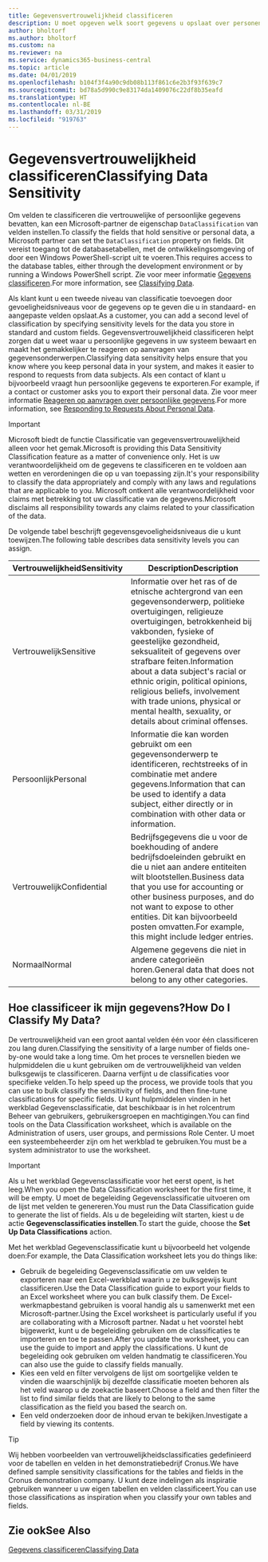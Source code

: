 ```yaml
---
title: Gegevensvertrouwelijkheid classificeren
description: U moet opgeven welk soort gegevens u opslaat over personen zodat u kunt reageren op aanvragen van gegevensonderwerpen.
author: bholtorf
ms.author: bholtorf
ms.custom: na
ms.reviewer: na
ms.service: dynamics365-business-central
ms.topic: article
ms.date: 04/01/2019
ms.openlocfilehash: b104f3f4a90c9db08b113f861c6e2b3f93f639c7
ms.sourcegitcommit: bd78a5d990c9e83174da1409076c22df8b35eafd
ms.translationtype: HT
ms.contentlocale: nl-BE
ms.lasthandoff: 03/31/2019
ms.locfileid: "919763"
---
```

# <a name="classifying-data-sensitivity"></a><span data-ttu-id="8af87-103">Gegevensvertrouwelijkheid classificeren</span><span class="sxs-lookup"><span data-stu-id="8af87-103">Classifying Data Sensitivity</span></span>
<span data-ttu-id="8af87-104">Om velden te classificeren die vertrouwelijke of persoonlijke gegevens bevatten, kan een Microsoft-partner de eigenschap ```DataClassification``` van velden instellen.</span><span class="sxs-lookup"><span data-stu-id="8af87-104">To classify the fields that hold sensitive or personal data, a Microsoft partner can set the ```DataClassification``` property on fields.</span></span> <span data-ttu-id="8af87-105">Dit vereist toegang tot de databasetabellen, met de ontwikkelingsomgeving of door een Windows PowerShell-script uit te voeren.</span><span class="sxs-lookup"><span data-stu-id="8af87-105">This requires access to the database tables, either through the development environment or by running a Windows PowerShell script.</span></span> <span data-ttu-id="8af87-106">Zie voor meer informatie [Gegevens classificeren](https://docs.microsoft.com/en-us/dynamics-nav/classifying-data).</span><span class="sxs-lookup"><span data-stu-id="8af87-106">For more information, see [Classifying Data](https://docs.microsoft.com/en-us/dynamics-nav/classifying-data).</span></span>  

<span data-ttu-id="8af87-107">Als klant kunt u een tweede niveau van classificatie toevoegen door gevoeligheidsniveaus voor de gegevens op te geven die u in standaard- en aangepaste velden opslaat.</span><span class="sxs-lookup"><span data-stu-id="8af87-107">As a customer, you can add a second level of classification by specifying sensitivity levels for the data you store in standard and custom fields.</span></span> <span data-ttu-id="8af87-108">Gegevensvertrouwelijkheid classificeren helpt zorgen dat u weet waar u persoonlijke gegevens in uw systeem bewaart en maakt het gemakkelijker te reageren op aanvragen van gegevensonderwerpen.</span><span class="sxs-lookup"><span data-stu-id="8af87-108">Classifying data sensitivity helps ensure that you know where you keep personal data in your system, and makes it easier to respond to requests from data subjects.</span></span> <span data-ttu-id="8af87-109">Als een contact of klant u bijvoorbeeld vraagt hun persoonlijke gegevens te exporteren.</span><span class="sxs-lookup"><span data-stu-id="8af87-109">For example, if a contact or customer asks you to export their personal data.</span></span> <span data-ttu-id="8af87-110">Zie voor meer informatie [Reageren op aanvragen over persoonlijke gegevens](admin-responding-to-requests-about-personal-data.md).</span><span class="sxs-lookup"><span data-stu-id="8af87-110">For more information, see [Responding to Requests About Personal Data](admin-responding-to-requests-about-personal-data.md).</span></span>

> [!Important]
> <span data-ttu-id="8af87-111">Microsoft biedt de functie Classificatie van gegevensvertrouwelijkheid alleen voor het gemak.</span><span class="sxs-lookup"><span data-stu-id="8af87-111">Microsoft is providing this Data Sensitivity Classification feature as a matter of convenience only.</span></span> <span data-ttu-id="8af87-112">Het is uw verantwoordelijkheid om de gegevens te classificeren en te voldoen aan wetten en verordeningen die op u van toepassing zijn.</span><span class="sxs-lookup"><span data-stu-id="8af87-112">It's your responsibility to classify the data appropriately and comply with any laws and regulations that are applicable to you.</span></span> <span data-ttu-id="8af87-113">Microsoft ontkent alle verantwoordelijkheid voor claims met betrekking tot uw classificatie van de gegevens.</span><span class="sxs-lookup"><span data-stu-id="8af87-113">Microsoft disclaims all responsibility towards any claims related to your classification of the data.</span></span>  

<span data-ttu-id="8af87-114">De volgende tabel beschrijft gegevensgevoeligheidsniveaus die u kunt toewijzen.</span><span class="sxs-lookup"><span data-stu-id="8af87-114">The following table describes data sensitivity levels you can assign.</span></span>

|<span data-ttu-id="8af87-115">Vertrouwelijkheid</span><span class="sxs-lookup"><span data-stu-id="8af87-115">Sensitivity</span></span>|<span data-ttu-id="8af87-116">Description</span><span class="sxs-lookup"><span data-stu-id="8af87-116">Description</span></span>|
|----|----|
|<span data-ttu-id="8af87-117">Vertrouwelijk</span><span class="sxs-lookup"><span data-stu-id="8af87-117">Sensitive</span></span> | <span data-ttu-id="8af87-118">Informatie over het ras of de etnische achtergrond van een gegevensonderwerp, politieke overtuigingen, religieuze overtuigingen, betrokkenheid bij vakbonden, fysieke of geestelijke gezondheid, seksualiteit of gegevens over strafbare feiten.</span><span class="sxs-lookup"><span data-stu-id="8af87-118">Information about a data subject's racial or ethnic origin, political opinions, religious beliefs, involvement with trade unions, physical or mental health, sexuality, or details about criminal offenses.</span></span> |
|<span data-ttu-id="8af87-119">Persoonlijk</span><span class="sxs-lookup"><span data-stu-id="8af87-119">Personal</span></span> | <span data-ttu-id="8af87-120">Informatie die kan worden gebruikt om een gegevensonderwerp te identificeren, rechtstreeks of in combinatie met andere gegevens.</span><span class="sxs-lookup"><span data-stu-id="8af87-120">Information that can be used to identify a data subject, either directly or in combination with other data or information.</span></span>|
|<span data-ttu-id="8af87-121">Vertrouwelijk</span><span class="sxs-lookup"><span data-stu-id="8af87-121">Confidential</span></span> | <span data-ttu-id="8af87-122">Bedrijfsgegevens die u voor de boekhouding of andere bedrijfsdoeleinden gebruikt en die u niet aan andere entiteiten wilt blootstellen.</span><span class="sxs-lookup"><span data-stu-id="8af87-122">Business data that you use for accounting or other business purposes, and do not want to expose to other entities.</span></span> <span data-ttu-id="8af87-123">Dit kan bijvoorbeeld posten omvatten.</span><span class="sxs-lookup"><span data-stu-id="8af87-123">For example, this might include ledger entries.</span></span>|
|<span data-ttu-id="8af87-124">Normaal</span><span class="sxs-lookup"><span data-stu-id="8af87-124">Normal</span></span> | <span data-ttu-id="8af87-125">Algemene gegevens die niet in andere categorieën horen.</span><span class="sxs-lookup"><span data-stu-id="8af87-125">General data that does not belong to any other categories.</span></span>|

## <a name="how-do-i-classify-my-data"></a><span data-ttu-id="8af87-126">Hoe classificeer ik mijn gegevens?</span><span class="sxs-lookup"><span data-stu-id="8af87-126">How Do I Classify My Data?</span></span>
<span data-ttu-id="8af87-127">De vertrouwelijkheid van een groot aantal velden één voor één classificeren zou lang duren.</span><span class="sxs-lookup"><span data-stu-id="8af87-127">Classifying the sensitivity of a large number of fields one-by-one would take a long time.</span></span> <span data-ttu-id="8af87-128">Om het proces te versnellen bieden we hulpmiddelen die u kunt gebruiken om de vertrouwelijkheid van velden bulksgewijs te classificeren. Daarna verfijnt u de classificaties voor specifieke velden.</span><span class="sxs-lookup"><span data-stu-id="8af87-128">To help speed up the process, we provide tools that you can use to bulk classify the sensitivity of fields, and then fine-tune classifications for specific fields.</span></span> <span data-ttu-id="8af87-129">U kunt hulpmiddelen vinden in het werkblad Gegevensclassificatie, dat beschikbaar is in het rolcentrum Beheer van gebruikers, gebruikersgroepen en machtigingen.</span><span class="sxs-lookup"><span data-stu-id="8af87-129">You can find tools on the Data Classification worksheet, which is available on the Administration of users, user groups, and permissions Role Center.</span></span> <span data-ttu-id="8af87-130">U moet een systeembeheerder zijn om het werkblad te gebruiken.</span><span class="sxs-lookup"><span data-stu-id="8af87-130">You must be a system administrator to use the worksheet.</span></span>

> [!Important]
> <span data-ttu-id="8af87-131">Als u het werkblad Gegevensclassificatie voor het eerst opent, is het leeg.</span><span class="sxs-lookup"><span data-stu-id="8af87-131">When you open the Data Classification worksheet for the first time, it will be empty.</span></span> <span data-ttu-id="8af87-132">U moet de begeleiding Gegevensclassificatie uitvoeren om de lijst met velden te genereren.</span><span class="sxs-lookup"><span data-stu-id="8af87-132">You must run the Data Classification guide to generate the list of fields.</span></span> <span data-ttu-id="8af87-133">Als u de begeleiding wilt starten, kiest u de actie **Gegevensclassificaties instellen**.</span><span class="sxs-lookup"><span data-stu-id="8af87-133">To start the guide, choose the **Set Up Data Classifications** action.</span></span>

<span data-ttu-id="8af87-134">Met het werkblad Gegevensclassificatie kunt u bijvoorbeeld het volgende doen:</span><span class="sxs-lookup"><span data-stu-id="8af87-134">For example, the Data Classification worksheet lets you do things like:</span></span>  

* <span data-ttu-id="8af87-135">Gebruik de begeleiding Gegevensclassificatie om uw velden te exporteren naar een Excel-werkblad waarin u ze bulksgewijs kunt classificeren.</span><span class="sxs-lookup"><span data-stu-id="8af87-135">Use the Data Classification guide to export your fields to an Excel worksheet where you can bulk classify them.</span></span> <span data-ttu-id="8af87-136">De Excel-werkmapbestand gebruiken is vooral handig als u samenwerkt met een Microsoft-partner.</span><span class="sxs-lookup"><span data-stu-id="8af87-136">Using the Excel worksheet is particularly useful if you are collaborating with a Microsoft partner.</span></span> <span data-ttu-id="8af87-137">Nadat u het voorstel hebt bijgewerkt, kunt u de begeleiding gebruiken om de classificaties te importeren en toe te passen.</span><span class="sxs-lookup"><span data-stu-id="8af87-137">After you update the worksheet, you can use the guide to import and apply the classifications.</span></span> <span data-ttu-id="8af87-138">U kunt de begeleiding ook gebruiken om velden handmatig te classificeren.</span><span class="sxs-lookup"><span data-stu-id="8af87-138">You can also use the guide to classify fields manually.</span></span>  
* <span data-ttu-id="8af87-139">Kies een veld en filter vervolgens de lijst om soortgelijke velden te vinden die waarschijnlijk bij dezelfde classificatie moeten behoren als het veld waarop u de zoekactie baseert.</span><span class="sxs-lookup"><span data-stu-id="8af87-139">Choose a field and then filter the list to find similar fields that are likely to belong to the same classification as the field you based the search on.</span></span>  
* <span data-ttu-id="8af87-140">Een veld onderzoeken door de inhoud ervan te bekijken.</span><span class="sxs-lookup"><span data-stu-id="8af87-140">Investigate a field by viewing its contents.</span></span>  

> [!Tip]
> <span data-ttu-id="8af87-141">Wij hebben voorbeelden van vertrouwelijkheidsclassificaties gedefinieerd voor de tabellen en velden in het demonstratiebedrijf Cronus.</span><span class="sxs-lookup"><span data-stu-id="8af87-141">We have defined sample sensitivity classifications for the tables and fields in the Cronus demonstration company.</span></span> <span data-ttu-id="8af87-142">U kunt deze indelingen als inspiratie gebruiken wanneer u uw eigen tabellen en velden classificeert.</span><span class="sxs-lookup"><span data-stu-id="8af87-142">You can use those classifications as inspiration when you classify your own tables and fields.</span></span>

## <a name="see-also"></a><span data-ttu-id="8af87-143">Zie ook</span><span class="sxs-lookup"><span data-stu-id="8af87-143">See Also</span></span>
[<span data-ttu-id="8af87-144">Gegevens classificeren</span><span class="sxs-lookup"><span data-stu-id="8af87-144">Classifying Data</span></span>](https://docs.microsoft.com/en-us/dynamics-nav/classifying-data)  
